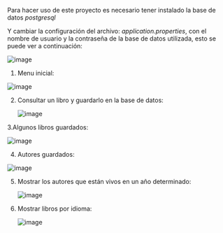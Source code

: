 Para hacer uso de este proyecto es necesario tener instalado la base de datos *postgresql*

Y cambiar la configuración del archivo: *application.properties*, con el nombre de usuario y la contraseña de la base de datos utilizada, esto se puede ver a continuación:

![image](https://github.com/MateoV07/challege-api-gutendex-books/assets/146654067/b64a942c-4f36-44e2-bcc0-778f5a489358)



1. Menu inicial: 

![image](https://github.com/MateoV07/api-libros-literalura/assets/146654067/96e2ec8f-bc40-42f5-be5b-071a2c170669)

2. Consultar un libro y guardarlo en la base de datos:

   ![image](https://github.com/MateoV07/challege-api-gutendex-books/assets/146654067/3003b585-1753-41b3-a1c5-ff7245626919)
 

3.Algunos libros guardados:

![image](https://github.com/MateoV07/api-libros-literalura/assets/146654067/0eb954c0-3c85-408a-9151-1cbdf40e4715)

4. Autores guardados:

![image](https://github.com/MateoV07/api-libros-literalura/assets/146654067/c2ea6c3e-d117-4cbc-8cfa-0d3656736cd7)

5. Mostrar los autores que están vivos en un año determinado:

   ![image](https://github.com/MateoV07/challege-api-gutendex-books/assets/146654067/7e9f1f26-e0b5-427c-b867-8ae1fad2d79f)

6. Mostrar libros por idioma:

   ![image](https://github.com/MateoV07/challege-api-gutendex-books/assets/146654067/275cbf2d-62c7-4ccf-826a-37325f46fe08)
